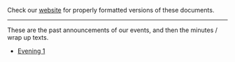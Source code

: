 Check our [website](http://rustaceans.uk/) for
properly formatted versions of these documents.

---

These are the past announcements of our events, and then the minutes /
wrap up texts.

* [Evening 1](evening-1.md)

